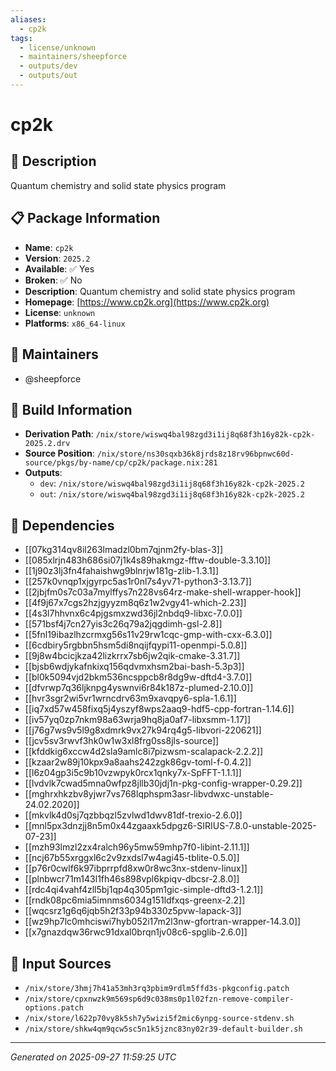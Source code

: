 ```yaml
---
aliases:
  - cp2k
tags:
  - license/unknown
  - maintainers/sheepforce
  - outputs/dev
  - outputs/out
---
```


# cp2k

## 📝 Description

Quantum chemistry and solid state physics program

## 📋 Package Information

- **Name**: `cp2k`
- **Version**: `2025.2`
- **Available**: ✅ Yes
- **Broken**: ✅ No
- **Description**: Quantum chemistry and solid state physics program
- **Homepage**: [https://www.cp2k.org](https://www.cp2k.org)
- **License**: `unknown`
- **Platforms**: `x86_64-linux`
## 👥 Maintainers

- @sheepforce


## 🔧 Build Information

- **Derivation Path**: `/nix/store/wiswq4bal98zgd3i1ij8q68f3h16y82k-cp2k-2025.2.drv`
- **Source Position**: `/nix/store/ns30sqxb36k8jrds8z18rv96bpnwc60d-source/pkgs/by-name/cp/cp2k/package.nix:281`
- **Outputs**:
  - `dev`:  `/nix/store/wiswq4bal98zgd3i1ij8q68f3h16y82k-cp2k-2025.2`
  - `out`:  `/nix/store/wiswq4bal98zgd3i1ij8q68f3h16y82k-cp2k-2025.2`

## 🔗 Dependencies

- [[07kg314qv8il263lmadzl0bm7qjnm2fy-blas-3]]
- [[085xlrjn483h686si07j1k4s89hakmgz-fftw-double-3.3.10]]
- [[1j90z3lj3fn4fahaishwg9blnrjw181g-zlib-1.3.1]]
- [[257k0vnqp1xjgyrpc5as1r0nl7s4yv71-python3-3.13.7]]
- [[2jbjfm0s7c03a7mylffys7n228vs64rz-make-shell-wrapper-hook]]
- [[4f9j67x7cgs2hzjgyyzm8q6z1w2vgy41-which-2.23]]
- [[4s3l7hhvnx6c4pjgsmxzwd36jl2nbdq9-libxc-7.0.0]]
- [[571bsf4j7cn27yis3c26q79a2jqgdimh-gsl-2.8]]
- [[5fnl19ibazlhzcrmxg56s11v29rw1cqc-gmp-with-cxx-6.3.0]]
- [[6cdbiry5rgbbn5hsm5di8nqijfqypi11-openmpi-5.0.8]]
- [[9j8w4bcicjkza42lizkrrx7sb6jw2qik-cmake-3.31.7]]
- [[bjsb6wdjykafnkixq156qdvmxhsm2bai-bash-5.3p3]]
- [[bl0k5094vjd2bkm536ncsppcb8r8dg9w-dftd4-3.7.0]]
- [[dfvrwp7q36ljknpg4yswnvi6r84k187z-plumed-2.10.0]]
- [[hvr3sgr2wi5vr1wrncdrv63m9xavqpy6-spla-1.6.1]]
- [[iq7xd57w458fixq5j4yszyf8wps2aaq9-hdf5-cpp-fortran-1.14.6]]
- [[iv57yq0zp7nkm98a63wrja9hq8ja0af7-libxsmm-1.17]]
- [[j76g7ws9v5l9g8xdmrk9vx27k94rq4g5-libvori-220621]]
- [[jcv5sv3rwvf3hk0w1w3xl8frg0ss8jls-source]]
- [[kfddkig6xccw4d2sla9amlc8i7pizwsm-scalapack-2.2.2]]
- [[kzaar2w89j10kpx9a8aahs242zgk86gv-toml-f-0.4.2]]
- [[l6z04gp3i5c9b10vzwpyk0rcx1qnky7x-SpFFT-1.1.1]]
- [[lvdvlk7cwad5mna0wfpz8jllb30jdj1n-pkg-config-wrapper-0.29.2]]
- [[mghrxhkzbv8yjwr7vs768lqphspm3asr-libvdwxc-unstable-24.02.2020]]
- [[mkvlk4d0sj7qzbbqzl5zvlwd1dwv81df-trexio-2.6.0]]
- [[mnl5px3dnzjj8n5m0x44zgaaxk5dpgz6-SIRIUS-7.8.0-unstable-2025-07-23]]
- [[mzh93lmzl2zx4ralch96y5mw59mhp7f0-libint-2.11.1]]
- [[ncj67b55xrggxl6c2v9zxdsl7w4agi45-tblite-0.5.0]]
- [[p76r0cwlf6k97ibprrpfd8xw0r8wc3nx-stdenv-linux]]
- [[plnbwcr71m143l1fh46s898vpl6kpiqv-dbcsr-2.8.0]]
- [[rdc4qi4vahf4zll5bj1qp4q305pm1gic-simple-dftd3-1.2.1]]
- [[rndk08pc6mia5imnms6034g151ldfxqs-greenx-2.2]]
- [[wqcsrz1g6q6jqb5h2f33p94b330z5pvw-lapack-3]]
- [[wz9hp7lc0mhciswi7hyb052i17m2l3nw-gfortran-wrapper-14.3.0]]
- [[x7gnazdqw36rwc91dxal0brqn1jv08c6-spglib-2.6.0]]

## 📁 Input Sources

- `/nix/store/3hmj7h41a53mh3rq3pbim9rdlm5ffd3s-pkgconfig.patch`
- `/nix/store/cpxnwzk9m569sp6d9c038ms0p1l02fzn-remove-compiler-options.patch`
- `/nix/store/l622p70vy8k5sh7y5wizi5f2mic6ynpg-source-stdenv.sh`
- `/nix/store/shkw4qm9qcw5sc5n1k5jznc83ny02r39-default-builder.sh`

---
*Generated on 2025-09-27 11:59:25 UTC*
